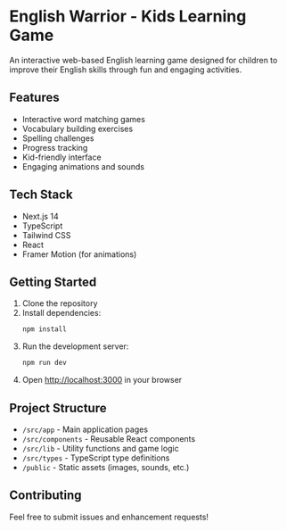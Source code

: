 # English Warrior - Kids Learning Game

An interactive web-based English learning game designed for children to improve their English skills through fun and engaging activities.

## Features

- Interactive word matching games
- Vocabulary building exercises
- Spelling challenges
- Progress tracking
- Kid-friendly interface
- Engaging animations and sounds

## Tech Stack

- Next.js 14
- TypeScript
- Tailwind CSS
- React
- Framer Motion (for animations)

## Getting Started

1. Clone the repository
2. Install dependencies:
   ```bash
   npm install
   ```
3. Run the development server:
   ```bash
   npm run dev
   ```
4. Open [http://localhost:3000](http://localhost:3000) in your browser

## Project Structure

- `/src/app` - Main application pages
- `/src/components` - Reusable React components
- `/src/lib` - Utility functions and game logic
- `/src/types` - TypeScript type definitions
- `/public` - Static assets (images, sounds, etc.)

## Contributing

Feel free to submit issues and enhancement requests!

